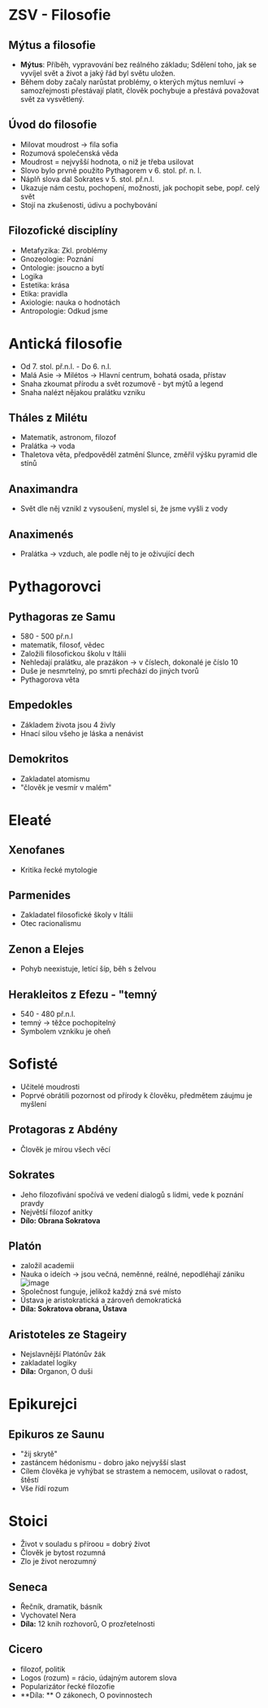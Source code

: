 # ZSV - Filosofie

## Mýtus a filosofie
- **Mýtus**: Příběh, vypravování bez reálného základu; Sdělení toho, jak se vyvíjel svět a život a jaký řád byl světu uložen.
- Během doby začaly narůstat problémy, o kterých mýtus nemluví -> samozřejmosti přestávají platit, člověk pochybuje a přestává považovat svět za vysvětlený.

## Úvod do filosofie
- Milovat moudrost -> fila sofia
- Rozumová společenská věda
- Moudrost = nejvyšší hodnota, o niž je třeba usilovat
- Slovo bylo prvně použito Pythagorem v 6. stol. př. n. l.
- Náplň slova dal Sokrates v 5. stol. př.n.l.
- Ukazuje nám cestu, pochopení, možnosti, jak pochopit sebe, popř. celý svět
- Stojí na zkušenosti, údivu a pochybování

## Filozofické disciplíny
- Metafyzika: Zkl. problémy
- Gnozeologie: Poznání
- Ontologie: jsoucno a bytí
- Logika
- Estetika: krása
- Etika: pravidla
- Axiologie: nauka o hodnotách
- Antropologie: Odkud jsme

# Antická filosofie
- Od 7. stol. př.n.l. - Do 6. n.l.
- Malá Asie -> Milétos -> Hlavní centrum, bohatá osada, přístav
- Snaha zkoumat přírodu a svět rozumově - byt mýtů a legend
- Snaha nalézt nějakou pralátku vzniku

## Tháles z Milétu
- Matematik, astronom, filozof
- Pralátka -> voda
- Thaletova věta, předpověděl zatmění Slunce, změřil výšku pyramid dle stínů

## Anaximandra
- Svět dle něj vznikl z vysoušení, myslel si, že jsme vyšli z vody

## Anaximenés
- Pralátka -> vzduch, ale podle něj to je oživující dech

# Pythagorovci
## Pythagoras ze Samu
- 580 - 500 př.n.l
- matematik, filosof, vědec
- Založili filosofickou školu v Itálii
- Nehledají pralátku, ale prazákon -> v číslech, dokonalé je číslo 10
- Duše je nesmrtelný, po smrti přechází do jiných tvorů
- Pythagorova věta
## Empedokles
- Základem života jsou 4 živly
- Hnací silou všeho je láska a nenávist
## Demokritos
- Zakladatel atomismu
- "člověk je vesmír v malém"

# Eleaté
## Xenofanes
- Kritika řecké mytologie
## Parmenides
- Zakladatel filosofické školy v Itálii
- Otec racionalismu
## Zenon a Elejes
- Pohyb neexistuje, letící šíp, běh s želvou
## Herakleitos z Efezu - "temný
- 540 - 480 př.n.l.
- temný -> těžce pochopitelný
- Symbolem vznkiku je oheň

# Sofisté
- Učitelé moudrosti
- Poprvé obrátili pozornost od přírody k člověku, předmětem záujmu je myšlení
## Protagoras z Abdény
- Člověk je mírou všech věcí
## Sokrates
- Jeho filozofivání spočívá ve vedení dialogů s lidmi, vede k poznání pravdy
- Největší filozof anitky
- **Dílo: Obrana Sokratova**
## Platón
- založil academii
- Nauka o ideích -> jsou večná, neměnné, reálné, nepodléhají zániku
![image](https://user-images.githubusercontent.com/90755554/207174131-a89c1cb8-06bf-44de-8901-38afd517e067.png)
- Společnost funguje, jelikož každý zná své místo
- Ústava je aristokratická a zároveň demokratická
- **Díla: Sokratova obrana, Ústava**
## Aristoteles ze Stageiry
- Nejslavnější Platónův žák
- zakladatel logiky
- **Díla:** Organon, O duši

# Epikurejci
## Epikuros ze Saunu
- "žij skrytě"
- zastáncem hédonismu - dobro jako nejvyšší slast
- Cílem člověka je vyhýbat se strastem a nemocem, usilovat o radost, štěstí
- Vše řídí rozum

# Stoici
- Život v souladu s příroou = dobrý život
- Člověk je bytost rozumná
- Zlo je život nerozumný
## Seneca
- Řečník, dramatik, básník
- Vychovatel Nera
- **Díla:** 12 knih rozhovorů, O prozřetelnosti
## Cicero
- filozof, politik
- Logos (rozum) = rácio, údajným autorem slova
- Popularizátor řecké filozofie
- **Díla: ** O zákonech, O povinnostech
